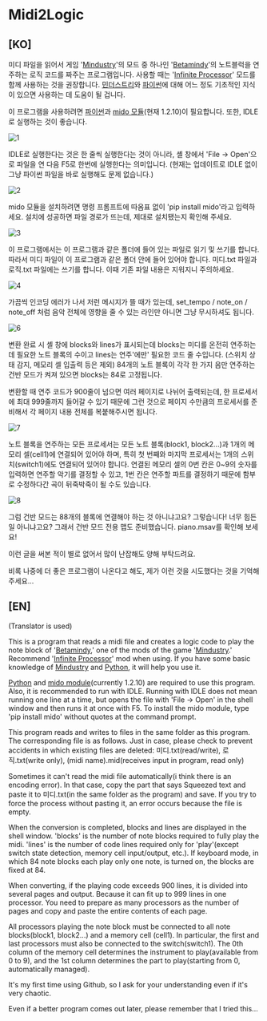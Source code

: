 # Midi2Logic


[KO]
---
미디 파일을 읽어서 게임 '[Mindustry](https://github.com/Anuken/Mindustry)'의 모드 중 하나인 '[Betamindy](https://github.com/sk7725/BetaMindy)'의 노트블럭을 연주하는 로직 코드를 짜주는 프로그램입니다.
사용할 때는 '[Infinite Processor](https://github.com/FreezeMandu/infinite-processor)' 모드를 함께 사용하는 것을 권장합니다.
[민더스트리](https://github.com/Anuken/Mindustry)와 [파이썬](https://github.com/python)에 대해 어느 정도 기초적인 지식이 있으면 사용하는 데 도움이 될 겁니다.

이 프로그램을 사용하려면 [파이썬](https://github.com/python)과 [mido 모듈](https://github.com/mido/mido)(현재 1.2.10)이 필요합니다. 또한, IDLE로 실행하는 것이 좋습니다.

![1](https://user-images.githubusercontent.com/99316134/159131383-b411fbd9-c9af-437c-aad0-586a655c6fcb.PNG)

IDLE로 실행한다는 것은 한 줄씩 실행한다는 것이 아니라, 셸 창에서 'File -> Open'으로 파일을 연 다음 F5로 한번에 실행한다는 의미입니다.
(현재는 업데이트로 IDLE 없이 그냥 파이썬 파일을 바로 실행해도 문제 없습니다.)

![2](https://user-images.githubusercontent.com/99316134/159131591-b6206ac3-72c7-41cd-b224-5c9c2ab3c146.PNG)

mido 모듈을 설치하려면 명령 프롬프트에 따옴표 없이 'pip install mido'라고 입력하세요.
설치에 성공하면 파일 경로가 뜨는데, 제대로 설치됐는지 확인해 주세요.

![3](https://user-images.githubusercontent.com/99316134/159131777-7367ddf1-f7a9-49c0-aad5-169f89760c0e.png)

이 프로그램에서는 이 프로그램과 같은 폴더에 들어 있는 파일로 읽기 및 쓰기를 합니다.
따라서 미디 파일이 이 프로그램과 같은 폴더 안에 들어 있어야 합니다.
미디.txt 파일과 로직.txt 파일에는 쓰기를 합니다. 이때 기존 파일 내용은 지워지니 주의하세요.

![4](https://user-images.githubusercontent.com/99316134/161279164-37afdb21-5c85-4cb9-aa2d-6c1a16771652.PNG)

가끔씩 인코딩 에러가 나서 저런 메시지가 뜰 때가 있는데, set_tempo / note_on / note_off 처럼 음악 전체에 영향을 줄 수 있는 라인만 아니면 그냥 무시하셔도 됩니다.

![6](https://user-images.githubusercontent.com/99316134/159132217-dfbe9e0f-d276-4fe5-9dfc-a9ee3af4bba0.PNG)

변환 완료 시 셸 창에 blocks와 lines가 표시되는데 blocks는 미디를 온전히 연주하는 데 필요한 노트 블록의 수이고
lines는 연주'에만' 필요한 코드 줄 수입니다. (스위치 상태 감지, 메모리 셀 입출력 등은 제외)
84개의 노트 블록이 각각 한 가지 음만 연주하는 건반 모드가 켜져 있으면 blocks는 84로 고정됩니다.

변환할 때 연주 코드가 900줄이 넘으면 여러 페이지로 나뉘어 출력되는데,
한 프로세서에 최대 999줄까지 들어갈 수 있기 때문에 그런 것으로
페이지 수만큼의 프로세서를 준비해서 각 페이지 내용 전체를 복붙해주시면 됩니다.

![7](https://user-images.githubusercontent.com/99316134/159132292-2493fa8d-75a6-47fb-8d4d-02a0b24c12ce.PNG)

노트 블록을 연주하는 모든 프로세서는 모든 노트 블록(block1, block2...)과 1개의 메모리 셀(cell1)에 연결되어 있어야 하며,
특히 첫 번째와 마지막 프로세서는 1개의 스위치(switch1)에도 연결되어 있어야 합니다.
연결된 메모리 셀의 0번 칸은 0~9의 숫자를 입력하면 연주할 악기를 결정할 수 있고, 1번 칸은 연주할 파트를 결정하기 때문에 함부로 수정하다간 곡이 뒤죽박죽이 될 수도 있습니다.

![8](https://user-images.githubusercontent.com/99316134/159132431-4da6c36d-4a67-4c14-952d-543c61586859.PNG)

그럼 건반 모드는 88개의 블록에 연결해야 하는 것 아니냐고요? 그렇습니다!
너무 힘든 일 아니냐고요? 그래서 건반 모드 전용 맵도 준비했습니다. piano.msav를 확인해 보세요!

이런 글을 써본 적이 별로 없어서 많이 난잡해도 양해 부탁드려요.

비록 나중에 더 좋은 프로그램이 나온다고 해도, 제가 이런 것을 시도했다는 것을 기억해 주세요...

[EN]
---
(Translator is used)

This is a program that reads a midi file and creates a logic code to play the note block of '[Betamindy](https://github.com/sk7725/BetaMindy),' one of the mods of the game '[Mindustry](https://github.com/Anuken/Mindustry).'
Recommend '[Infinite Processor](https://github.com/FreezeMandu/infinite-processor)' mod when using.
If you have some basic knowledge of [Mindustry](https://github.com/Anuken/Mindustry) and [Python](https://github.com/python), it will help you use it.

[Python](https://github.com/python) and [mido module](https://github.com/mido/mido)(currently 1.2.10) are required to use this program. Also, it is recommended to run with IDLE. Running with IDLE does not mean running one line at a time, but opens the file with 'File -> Open' in the shell window and then runs it at once with F5.
To install the mido module, type 'pip install mido' without quotes at the command prompt.

This program reads and writes to files in the same folder as this program.
The corresponding file is as follows. Just in case, please check to prevent accidents in which existing files are deleted:
미디.txt(read/write), 로직.txt(write only), (midi name).mid(receives input in program, read only)

Sometimes it can't read the midi file automatically(i think there is an encoding error). In that case, copy the part that says Squeezed text and paste it to 미디.txt(in the same folder as the program) and save.
If you try to force the process without pasting it, an error occurs because the file is empty.

When the conversion is completed, blocks and lines are displayed in the shell window.
'blocks' is the number of note blocks required to fully play the midi.
'lines' is the number of code lines required only for 'play'(except switch state detection, memory cell input/output, etc.).
If keyboard mode, in which 84 note blocks each play only one note, is turned on, the blocks are fixed at 84.

When converting, if the playing code exceeds 900 lines, it is divided into several pages and output. Because it can fit up to 999 lines in one processor.
You need to prepare as many processors as the number of pages and copy and paste the entire contents of each page.

All processors playing the note block must be connected to all note blocks(block1, block2...) and a memory cell (cell1).
In particular, the first and last processors must also be connected to the switch(switch1).
The 0th column of the memory cell determines the instrument to play(available from 0 to 9), and the 1st column determines the part to play(starting from 0, automatically managed).

It's my first time using Github, so I ask for your understanding even if it's very chaotic.

Even if a better program comes out later, please remember that I tried this...
